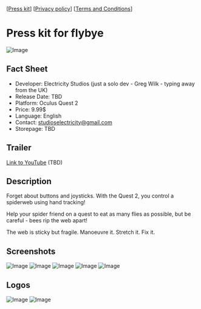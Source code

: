 [<a href="/">Press kit</a>] [<a href="/privacypolicy">Privacy policy</a>] [<a href="/terms">Terms and Conditions</a>]

# Press kit for flybye

![Image](CaughtCoverLandscape.png)

## Fact Sheet

- Developer: Electricity Studios (just a solo dev - Greg Wilk - typing away from the UK)
- Release Date: TBD
- Platform: Oculus Quest 2
- Price: 9.99$
- Language: English
- Contact: studioselectricity@gmail.com
- Storepage: TBD

## Trailer

[Link to YouTube](url) (TBD)

## Description

Forget about buttons and joysticks. With the Quest 2, you control a spiderweb using hand tracking!

Help your spider friend on a quest to eat as many flies as possible, but be careful - bees rip the web apart!

The web is sticky but fragile. Manoeuvre it. Stretch it. Fix it.

## Screenshots

![Image](CatchingFromTop.jpg)
![Image](Caught.jpg)
![Image](Destruction.jpg)
![Image](Eating.jpg)
![Image](Line.jpg)

## Logos

![Image](flybye.png)
![Image](bye.png)
